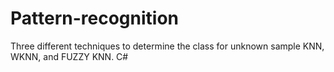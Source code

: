 # Pattern-recognition
Three different techniques to determine the class for unknown sample KNN, WKNN, and FUZZY KNN. 
C#

